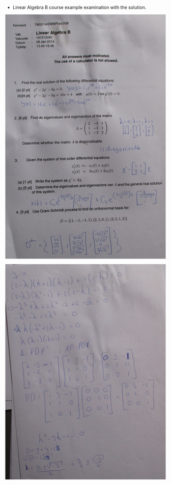 * Linear Algebra B course example examination with the solution.

![./20161005-1850-gmt+2-example-exam-1-1.png](./20161005-1850-gmt+2-example-exam-1-1.png)

![./20161005-1850-gmt+2-example-exam-1-2.png](./20161005-1850-gmt+2-example-exam-1-2.png)